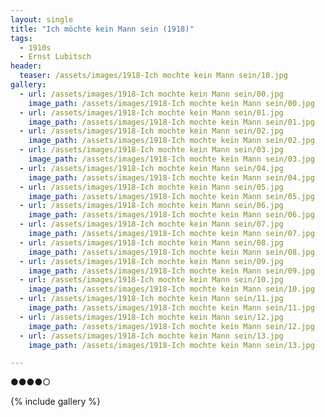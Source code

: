 ```yaml
---
layout: single
title: "Ich möchte kein Mann sein (1918)"
tags:
  - 1910s 
  - Ernst Lubitsch
header:
  teaser: /assets/images/1918-Ich mochte kein Mann sein/10.jpg
gallery:
  - url: /assets/images/1918-Ich mochte kein Mann sein/00.jpg
    image_path: /assets/images/1918-Ich mochte kein Mann sein/00.jpg  
  - url: /assets/images/1918-Ich mochte kein Mann sein/01.jpg
    image_path: /assets/images/1918-Ich mochte kein Mann sein/01.jpg
  - url: /assets/images/1918-Ich mochte kein Mann sein/02.jpg
    image_path: /assets/images/1918-Ich mochte kein Mann sein/02.jpg
  - url: /assets/images/1918-Ich mochte kein Mann sein/03.jpg
    image_path: /assets/images/1918-Ich mochte kein Mann sein/03.jpg
  - url: /assets/images/1918-Ich mochte kein Mann sein/04.jpg
    image_path: /assets/images/1918-Ich mochte kein Mann sein/04.jpg
  - url: /assets/images/1918-Ich mochte kein Mann sein/05.jpg
    image_path: /assets/images/1918-Ich mochte kein Mann sein/05.jpg
  - url: /assets/images/1918-Ich mochte kein Mann sein/06.jpg
    image_path: /assets/images/1918-Ich mochte kein Mann sein/06.jpg
  - url: /assets/images/1918-Ich mochte kein Mann sein/07.jpg
    image_path: /assets/images/1918-Ich mochte kein Mann sein/07.jpg
  - url: /assets/images/1918-Ich mochte kein Mann sein/08.jpg
    image_path: /assets/images/1918-Ich mochte kein Mann sein/08.jpg
  - url: /assets/images/1918-Ich mochte kein Mann sein/09.jpg
    image_path: /assets/images/1918-Ich mochte kein Mann sein/09.jpg
  - url: /assets/images/1918-Ich mochte kein Mann sein/10.jpg
    image_path: /assets/images/1918-Ich mochte kein Mann sein/10.jpg
  - url: /assets/images/1918-Ich mochte kein Mann sein/11.jpg
    image_path: /assets/images/1918-Ich mochte kein Mann sein/11.jpg
  - url: /assets/images/1918-Ich mochte kein Mann sein/12.jpg
    image_path: /assets/images/1918-Ich mochte kein Mann sein/12.jpg
  - url: /assets/images/1918-Ich mochte kein Mann sein/13.jpg
    image_path: /assets/images/1918-Ich mochte kein Mann sein/13.jpg

---
```

●●●●○

{% include gallery %}
